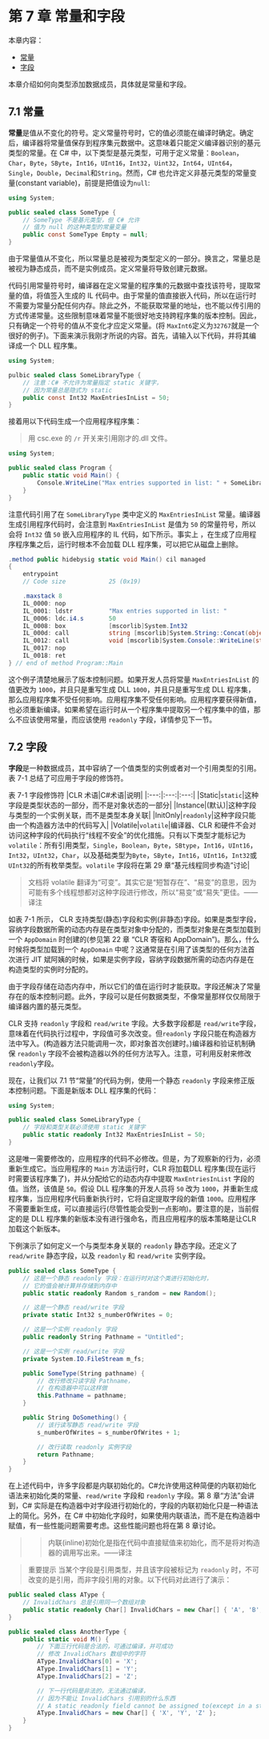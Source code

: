 # 第 7 章 常量和字段

本章内容：

* <a href="#7_1">常量</a>
* <a href="#7_2">字段</a>

本章介绍如何向类型添加数据成员，具体就是常量和字段。

## <a name="7_1">7.1 常量</a>

**常量**是值从不变化的符号。定义常量符号时，它的值必须能在编译时确定。确定后，编译器将常量值保存到程序集元数据中。这意味着只能定义编译器识别的基元类型的常量。在 C# 中，以下类型是基元类型，可用于定义常量：`Boolean`，`Char`，`Byte`，`SByte`，`Int16`，`UInt16`，`Int32`，`Uint32`，`Int64`，`UInt64`，`Single`，`Double`，`Decimal`和`String`。然而，C# 也允许定义非基元类型的常量变量(constant variable)，前提是把值设为`null`:

```C#
using System;

public sealed class SomeType {
    // SomeType 不是基元类型，但 C# 允许
    // 值为 null 的这种类型的常量变量
    public const SomeType Empty = null;
}
```

由于常量值从不变化，所以常量总是被视为类型定义的一部分。换言之，常量总是被视为静态成员，而不是实例成员。定义常量将导致创建元数据。

代码引用常量符号时，编译器在定义常量的程序集的元数据中查找该符号，提取常量的值，将值签入生成的 IL 代码中。由于常量的值直接嵌入代码，所以在运行时不需要为常量分配任何内存。除此之外，不能获取常量的地址，也不能以传引用的方式传递常量。这些限制意味着常量不能很好地支持跨程序集的版本控制。因此，只有确定一个符号的值从不变化才应定义常量。(将 `MaxInt6`定义为`32767`就是一个很好的例子)。下面来演示我刚才所说的内容。首先，请输入以下代码，并将其编译成一个 DLL 程序集。

```C#
using System;

pulbic sealed class SomeLibraryType {
    // 注意：C# 不允许为常量指定 static 关键字，
    // 因为常量总是隐式为 static
    public const Int32 MaxEntriesInList = 50;
}
```

接着用以下代码生成一个应用程序程序集：

> 用 csc.exe 的 `/r` 开关来引用刚才的.dll 文件。

```C#
using System;

public sealed class Program {
    public static void Main() {
        Console.WriteLine("Max entries supported in list: " + SomeLibraryType.MaxEntriesInList);
    }
}
```

注意代码引用了在 `SomeLibraryType` 类中定义的 `MaxEntriesInList` 常量。编译器生成引用程序代码时，会注意到 `MaxEntriesInList` 是值为 `50` 的常量符号，所以会将 `Int32` 值 `50` 嵌入应用程序的 IL 代码，如下所示。事实上
，在生成了应用程序程序集之后，运行时根本不会加载 DLL 程序集，可以把它从磁盘上删除。

```C#
.method public hidebysig static void Main() cil managed 
{
    entrypoint 
    // Code size            25 (0x19)

    .maxstack 8 
    IL_0000: nop 
    IL_0001: ldstr          "Max entries supported in list: "
    IL_0006: ldc.i4.s       50
    IL_0008: box            [mscorlib]System.Int32
    IL_000d: call           string [mscorlib]System.String::Concat(object, object)
    IL_0012: call           void [mscorlib]System.Console::WriteLine(string)
    IL_0017: nop 
    IL_0018: ret
} // end of method Program::Main
```

这个例子清楚地展示了版本控制问题。如果开发人员将常量 `MaxEntriesInList` 的值更改为 `1000`，并且只是重写生成 DLL `1000`，并且只是重写生成 DLL 程序集，那么应用程序集不受任何影响。应用程序集不受任何影响。应用程序要获得新值，也必须重新编译。如果希望在运行时从一个程序集中提取另一个程序集中的值，那么不应该使用常量，而应该使用 `readonly` 字段，详情参见下一节。

## <a name="7_2">7.2 字段</a>

**字段**是一种数据成员，其中容纳了一个值类型的实例或者对一个引用类型的引用。表 7-1 总结了可应用于字段的修饰符。

表 7-1 字段修饰符 
|CLR 术语|C#术语|说明|
|:---:|:---:|:---:|
|Static|`static`|这种字段是类型状态的一部分，而不是对象状态的一部分|
|Instance|(默认)|这种字段与类型的一个实例关联，而不是类型本身关联|
|InitOnly|`readonly`|这种字段只能由一个构造器方法中的代码写入|
|Volatile|`volatile`|编译器、CLR 和硬件不会对访问这种字段的代码执行“线程不安全”的优化措施。只有以下类型才能标记为 `volatile`：所有引用类型，`Single`，`Boolean`，`Byte`，`SBtype`，`Int16`，`UInt16`，`Int32`，`UInt32`，`Char`，以及基础类型为`Byte`，`SByte`，`Int16`，`UInt16`，`Int32`或`UInt32`的所有枚举类型。`volatile` 字段将在第 29 章“基元线程同步构造”讨论|

> 文档将 volatile 翻译为“可变”。其实它是“短暂存在”、“易变”的意思，因为可能有多个线程想都对这种字段进行修改，所以“易变”或“易失”更佳。——译注

如表 7-1 所示， CLR 支持类型(静态)字段和实例(非静态)字段。如果是类型字段，容纳字段数据所需的动态内存是在类型对象中分配的，而类型对象是在类型加载到一个 `AppDomain` 时创建的(参见第 22 章 “CLR 寄宿和 AppDomain”)。那么，什么时候将类型加载到一个 `AppDomain` 中呢？这通常是在引用了该类型的任何方法首次进行 JIT 斌阿姨的时候，如果是实例字段，容纳字段数据所需的动态内存是在构造类型的实例时分配的。

由于字段存储在动态内存中，所以它们的值在运行时才能获取。字段还解决了常量存在的版本控制问题。此外，字段可以是任何数据类型，不像常量那样仅仅局限于编译器内置的基元类型。

CLR 支持 `readonly` 字段和 `read/write` 字段。大多数字段都是 `read/write`字段，意味着在代码执行过程中，字段值可多次改变。但`readonly` 字段只能在构造器方法中写入。(构造器方法只能调用一次，即对象首次创建时。)编译器和验证机制确保 `readonly` 字段不会被构造器以外的任何方法写入。注意，可利用反射来修改`readonly`字段。

现在，让我们以 7.1 节“常量”的代码为例，使用一个静态 `readonly` 字段来修正版本控制问题。下面是新版本 DLL 程序集的代码：

```C#
using System;

public sealed class SomeLibraryType {
    // 字段和类型关联必须使用 static 关键字
    public static readonly Int32 MaxEntriesInList = 50;
}
```

这是唯一需要修改的，应用程序的代码不必修改。但是，为了观察新的行为，必须重新生成它。当应用程序的 `Main` 方法运行时，CLR 将加载DLL 程序集(现在运行时需要该程序集了)，并从分配给它的动态内存中提取 `MaxEntriesInList` 字段的值。当然，该值是 `50`。假设 DLL 程序集的开发人员将 `50` 改为 `1000`，并重新生成程序集，当应用程序代码重新执行时，它将自定提取字段的新值 `1000`。应用程序不需要重新生成，可以直接运行(尽管性能会受到一点影响)。要注意的是，当前假定的是 DLL 程序集的新版本没有进行强命名，而且应用程序的版本策略是让CLR 加载这个新版本。

下例演示了如何定义一个与类型本身关联的 `readonly` 静态字段。还定义了 `read/write` 静态字段，以及 `readonly` 和 `read/write` 实例字段。

```C#
public sealed class SomeType {
    // 这是一个静态 readonly 字段：在运行时对这个类进行初始化时，
    // 它的值会被计算并存储到内存中
    public static readonly Random s_random = new Random();

    // 这是一个静态 read/write 字段
    private static Int32 s_numberOfWrites = 0;

    // 这是一个实例 readonly 字段
    public readonly String Pathname = "Untitled";

    // 这是一个实例 read/write 字段
    private System.IO.FileStream m_fs;

    public SomeType(String pathname) {
        // 改行修改只读字段 Pathname，
        // 在构造器中可以这样做
        this.Pathname = pathname;
    }

    public String DoSomething() {
        // 该行读写静态 read/write 字段
        s_numberOfWrites = s_numberOfWrites + 1;

        // 改行读取 readonly 实例字段
        return Pathname;
    }
}
```

在上述代码中，许多字段都是内联初始化的。C#允许使用这种简便的内联初始化语法来初始化类的常量、`read/write` 字段和 `readonly` 字段。第 8 章“方法”会讲到，C# 实际是在构造器中对字段进行初始化的，字段的内联初始化只是一种语法上的简化。另外，在 C# 中初始化字段时，如果使用内联语法，而不是在构造器中赋值，有一些性能问题需要考虑。这些性能问题也将在第 8 章讨论。
>> 内联(inline)初始化是指在代码中直接赋值来初始化，而不是将对构造器的调用写出来。——译注

> 重要提示 当某个字段是引用类型，并且该字段被标记为 `readonly` 时，不可改变的是引用，而非字段引用的对象。以下代码对此进行了演示：

```C#
public sealed class AType {
    // InvalidChars 总是引用同一个数组对象
    public static readonly Char[] InvalidChars = new Char[] { 'A', 'B', 'C' };
}

public sealed class AnotherType {
    public static void M() {
        // 下面三行代码是合法的，可通过编译，并可成功
        // 修改 InvalidChars 数组中的字符
        AType.InvalidChars[0] = 'X';
        AType.InvalidChars[1] = 'Y';
        AType.InvalidChars[2] = 'Z';

        // 下一行代码是非法的，无法通过编译，
        // 因为不能让 InvalidChars 引用别的什么东西
        // A static readonly field cannot be assigned to(except in a static constructor or a variable initializer)
        AType.InvalidChars = new Char[] { 'X', 'Y', 'Z' };
    }
}
```
